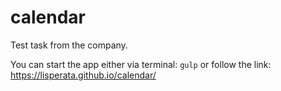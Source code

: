 # calendar
Test task from the company.

You can start the app either via terminal: ```gulp```
or follow the link: https://lisperata.github.io/calendar/
